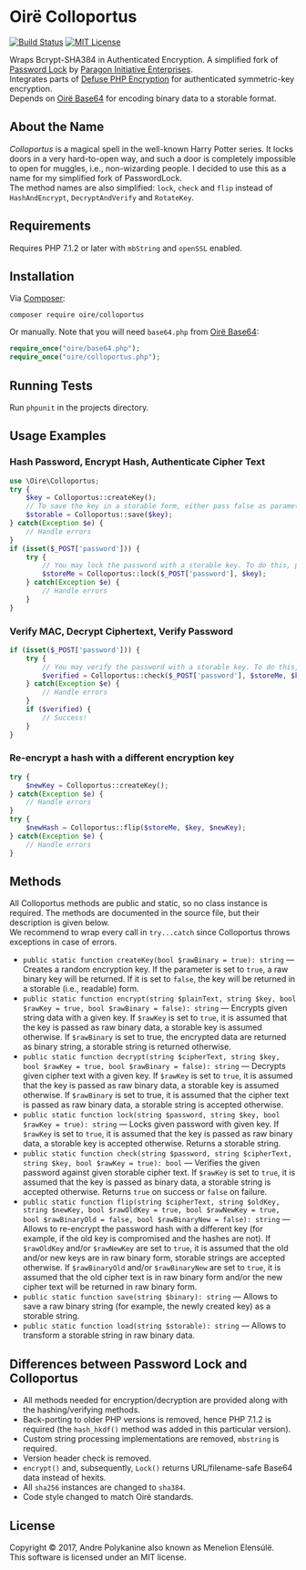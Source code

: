 # Oirë Colloportus

[![Build Status](https://travis-ci.org/Oire/colloportus.svg?branch=master)](https://travis-ci.org/Oire/colloportus)
[![MIT License](https://img.shields.io/badge/license-MIT-blue.svg)](https://github.com/Oire/Colloportus/blob/master/LICENSE)

Wraps Bcrypt-SHA384 in Authenticated Encryption. A simplified fork of [Password Lock](https://github.com/paragonie/password_lock) by [Paragon Initiative Enterprises](https://paragonie.com).  
Integrates parts of [Defuse PHP Encryption](https://github.com/defuse/php-encryption) for authenticated symmetric-key encryption.  
Depends on [Oirë Base64](https://github.com/Oire/base64) for encoding binary data to a storable format.

## About the Name
*Colloportus* is a magical spell in the well-known Harry Potter series. It locks doors in a very hard-to-open way, and such a door is completely impossible to open for muggles, i.e., non-wizarding people. I decided to use this as a name for my simplified fork of PasswordLock.  
The method names are also simplified: `lock`, `check` and `flip` instead of `HashAndEncrypt`, `DecryptAndVerify` and `RotateKey`.

## Requirements

Requires PHP 7.1.2 or later with `mbString` and `openSSL` enabled.

## Installation

Via [Composer](https://getcomposer.org/):

`composer require oire/colloportus`

Or manually. Note that you will need `base64.php` from [Oirë Base64](https://github.com/Oire/base64/):

```php
require_once("oire/base64.php");
require_once("oire/colloportus.php");
```

## Running Tests
Run `phpunit` in the projects directory.

## Usage Examples

### Hash Password, Encrypt Hash, Authenticate Cipher Text

```php
use \Oire\Colloportus;
try {
	$key = Colloportus::createKey();
	// To save the key in a storable form, either pass false as parameter to the createKey() method, or do:
	$storable = Colloportus::save($key);
} catch(Exception $e) {
	// Handle errors
}
if (isset($_POST['password'])) {
	try {
		// You may lock the password with a storable key. To do this, pass false as the third parameter
		$storeMe = Colloportus::lock($_POST['password'], $key);
	} catch(Exception $e) {
		// Handle errors
	}
}
```

### Verify MAC, Decrypt Ciphertext, Verify Password

```php
if (isset($_POST['password'])) {
	try {
		// You may verify the password with a storable key. To do this, pass false as the fourth parameter
		$verified = Colloportus::check($_POST['password'], $storeMe, $key);
	} catch(Exception $e) {
		// Handle errors
	}
	if ($verified) {
		// Success!
	}
}
```

### Re-encrypt a hash with a different encryption key

```php
try {
	$newKey = Colloportus::createKey();
} catch(Exception $e) {
	// Handle errors
}
try {
	$newHash = Colloportus::flip($storeMe, $key, $newKey);
} catch(Exception $e) {
	// Handle errors
}
```

## Methods

All Colloportus methods are public and static, so no class instance is required. The methods are documented in the source file, but their description is given below.  
We recommend to wrap every call in `try...catch` since Colloportus throws exceptions in case of errors.

* `public static function createKey(bool $rawBinary = true): string` — Creates a random encryption key. If the parameter is set to `true`, a raw binary key will be returned. If it is set to `false`, the key will be returned in a storable (i.e., readable) form.
* `public static function encrypt(string $plainText, string $key, bool $rawKey = true, bool $rawBinary = false): string` — Encrypts given string data with a given key. If `$rawKey` is set to `true`, it is assumed that the key is passed as raw binary data, a storable key is assumed otherwise. If `$rawBinary` is set to true, the encrypted data are returned as binary string, a storable string is returned otherwise.
* `public static function decrypt(string $cipherText, string $key, bool $rawKey = true, bool $rawBinary = false): string` — Decrypts given cipher text with a given key. If `$rawKey` is set to `true`, it is assumed that the key is passed as raw binary data, a storable key is assumed otherwise. If `$rawBinary` is set to true, it is assumed that the cipher text is passed as raw binary data, a storable string is accepted otherwise.
* `public static function lock(string $password, string $key, bool $rawKey = true): string` — Locks given password with given key. If `$rawKey` is set to `true`, it is assumed that the key is passed as raw binary data, a storable key is accepted otherwise. Returns a storable string.
* `public static function check(string $password, string $cipherText, string $key, bool $rawKey = true): bool` — Verifies the given password against given storable cipher text. If `$rawKey` is set to `true`, it is assumed that the key is passed as binary data, a storable string is accepted otherwise. Returns `true` on success or `false` on failure.
* `public static function flip(string $cipherText, string $oldKey, string $newKey, bool $rawOldKey = true, bool $rawNewKey = true, bool $rawBinaryOld = false, bool $rawBinaryNew = false): string` — Allows to re-encrypt the password hash with a different key (for example, if the old key is compromised and the hashes are not). If `$rawOldKey` and/or `$rawNewKey` are set to `true`, it is assumed that the old and/or new keys are in raw binary form, storable strings are accepted otherwise. If `$rawBinaryOld` and/or `$rawBinaryNew` are set to `true`, it is assumed that the old cipher text is in raw binary form and/or the new cipher text will be returned in raw binary form.
* `public static function save(string $binary): string` — Allows to save a raw binary string (for example, the newly created key) as a storable string.
* `public static function load(string $storable): string` — Allows to transform a storable string in raw binary data. 

## Differences between Password Lock and Colloportus

* All methods needed for encryption/decryption are provided along with the hashing/verifying methods.
* Back-porting to older PHP versions is removed, hence PHP 7.1.2 is required (the `hash_hkdf()` method was added in this particular version).
* Custom string processing implementations are removed, `mbstring` is required.
* Version header check is removed.
* `encrypt()` and, subsequently, `Lock()` returns URL/filename-safe Base64 data instead of hexits.
* All `sha256` instances are changed to `sha384`.
* Code style changed to match Oirë standards.

## License
Copyright © 2017, Andre Polykanine also known as Menelion Elensúlë.  
This software is licensed under an MIT license.